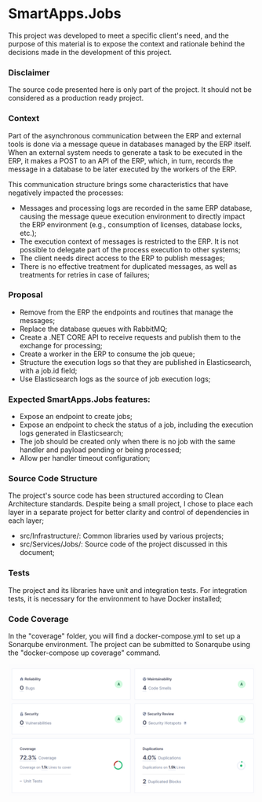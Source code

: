 # SmartApps.Jobs
This project was developed to meet a specific client's need, and the purpose of this material is to expose the context and rationale behind the decisions made in the development of this project.

### Disclaimer
The source code presented here is only part of the project. It should not be considered as a production ready project.

### Context
Part of the asynchronous communication between the ERP and external tools is done via a message queue in databases managed by the ERP itself. When an external system needs to generate a task to be executed in the ERP, it makes a POST to an API of the ERP, which, in turn, records the message in a database to be later executed by the workers of the ERP.

This communication structure brings some characteristics that have negatively impacted the processes:

* Messages and processing logs are recorded in the same ERP database, causing the message queue execution environment to directly impact the ERP environment (e.g., consumption of licenses, database locks, etc.);
* The execution context of messages is restricted to the ERP. It is not possible to delegate part of the process execution to other systems;
* The client needs direct access to the ERP to publish messages;
* There is no effective treatment for duplicated messages, as well as treatments for retries in case of failures;

### Proposal
* Remove from the ERP the endpoints and routines that manage the messages;
* Replace the database queues with RabbitMQ;
* Create a .NET CORE API to receive requests and publish them to the exchange for processing;
* Create a worker in the ERP to consume the job queue;
* Structure the execution logs so that they are published in Elasticsearch, with a job.id field;
* Use Elasticsearch logs as the source of job execution logs;

### Expected SmartApps.Jobs features:
* Expose an endpoint to create jobs;
* Expose an endpoint to check the status of a job, including the execution logs generated in Elasticsearch;
* The job should be created only when there is no job with the same handler and payload pending or being processed;
* Allow per handler timeout configuration;

### Source Code Structure
The project's source code has been structured according to Clean Architecture standards. Despite being a small project, I chose to place each layer in a separate project for better clarity and control of dependencies in each layer;

* src/Infrastructure/: Common libraries used by various projects;
* src/Services/Jobs/: Source code of the project discussed in this document;

### Tests
The project and its libraries have unit and integration tests. For integration tests, it is necessary for the environment to have Docker installed;

### Code Coverage
In the "coverage" folder, you will find a docker-compose.yml to set up a Sonarqube environment. The project can be submitted to Sonarqube using the "docker-compose up coverage" command.

![alt text](coverage/current-code-coverage.png?raw=true)




